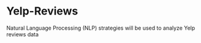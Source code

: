 # Yelp-Reviews
Natural Language Processing (NLP) strategies will be used to analyze Yelp reviews data
